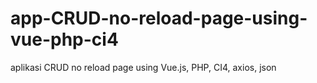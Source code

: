 # app-CRUD-no-reload-page-using-vue-php-ci4
aplikasi CRUD no reload page using Vue.js, PHP, CI4, axios, json
